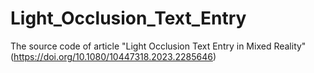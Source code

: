 # Light_Occlusion_Text_Entry
The source code of article "Light Occlusion Text Entry in Mixed Reality" (https://doi.org/10.1080/10447318.2023.2285646)
